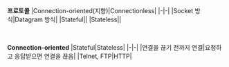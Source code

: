 **프로토콜**
|Connection-oriented(지향)|Connectionless|
|-|-|
|Socket 방식|Datagram 방식|
|Stateful||
|Stateless||

<br>

**Connection-oriented**
|Stateful|Stateless|
|-|-|
|연결을 끊기 전까지 연결|요청하고 응답받으면 연결을 끊음|
|Telnet, FTP|HTTP|

<br>
